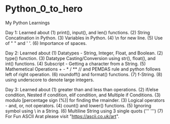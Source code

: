 # Python_0_to_hero
My Python Learnings

Day 1: Learned about 
         (1) print(), input(), and len() functions.
         (2) String Concatination in Python.
         (3) Variables in Python.
         (4) \n for new line.
         (5) Use of " " and ' '.
         (6) Importance of spaces. 

Day 2: Learned about
         (1) Datatypes - String, Integer, Float, and Boolean.
         (2) type() function.
         (3) Datatype Casting/Conversion using str(), float(), and int() functions.
         (4) Subscript - Getting a character from a String.
         (5) Mathemetical Operations + - * / ** // and PEMDAS rule and python follows left of right operation.
         (6) roundoff() and format() functions.
         (7) f-String.
         (8) using underscore to denote large integers.

Day 3: Learned about
         (1) greater than and less than operations.
         (2) if/else condition, Nested if condition, elif condition, and Multiple if Conditions.
         (3) modulo [percentage sign (%)] for finding the rmainder.
         (3) Logical operators - and, or, not operators.
         (4) count() and lower() functions.
         (5) Ignoring symbol using \ in a String.
         (6) Multiline String using 3 single quots ('''  ''')
         (7) For Fun ASCII Arat please visit "https://ascii.co.uk/art".